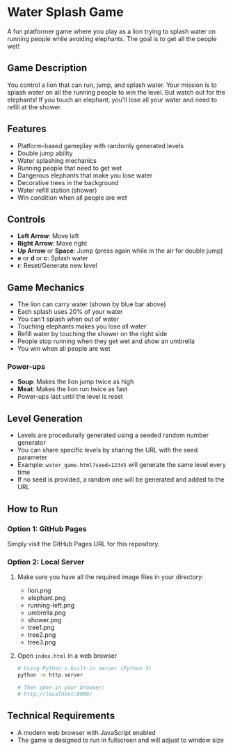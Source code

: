 # Water Splash Game

A fun platformer game where you play as a lion trying to splash water on running people while avoiding elephants. The goal is to get all the people wet!

## Game Description

You control a lion that can run, jump, and splash water. Your mission is to splash water on all the running people to win the level. But watch out for the elephants! If you touch an elephant, you'll lose all your water and need to refill at the shower.

## Features
- Platform-based gameplay with randomly generated levels
- Double jump ability
- Water splashing mechanics
- Running people that need to get wet
- Dangerous elephants that make you lose water
- Decorative trees in the background
- Water refill station (shower)
- Win condition when all people are wet

## Controls
- **Left Arrow**: Move left
- **Right Arrow**: Move right
- **Up Arrow** or **Space**: Jump (press again while in the air for double jump)
- **e** or **d** or **c**: Splash water
- **r**: Reset/Generate new level

## Game Mechanics
- The lion can carry water (shown by blue bar above)
- Each splash uses 20% of your water
- You can't splash when out of water
- Touching elephants makes you lose all water
- Refill water by touching the shower on the right side
- People stop running when they get wet and show an umbrella
- You win when all people are wet

### Power-ups
- **Soup**: Makes the lion jump twice as high
- **Meat**: Makes the lion run twice as fast
- Power-ups last until the level is reset

## Level Generation
- Levels are procedurally generated using a seeded random number generator
- You can share specific levels by sharing the URL with the seed parameter
- Example: `water_game.html?seed=12345` will generate the same level every time
- If no seed is provided, a random one will be generated and added to the URL

## How to Run

### Option 1: GitHub Pages
Simply visit the GitHub Pages URL for this repository.

### Option 2: Local Server
1. Make sure you have all the required image files in your directory:
   - lion.png
   - elephant.png
   - running-left.png
   - umbrella.png
   - shower.png
   - tree1.png
   - tree2.png
   - tree3.png

2. Open `index.html` in a web browser
   ```bash
   # Using Python's built-in server (Python 3)
   python -m http.server

   # Then open in your browser:
   # http://localhost:8000/
   ```

## Technical Requirements
- A modern web browser with JavaScript enabled
- The game is designed to run in fullscreen and will adjust to window size 